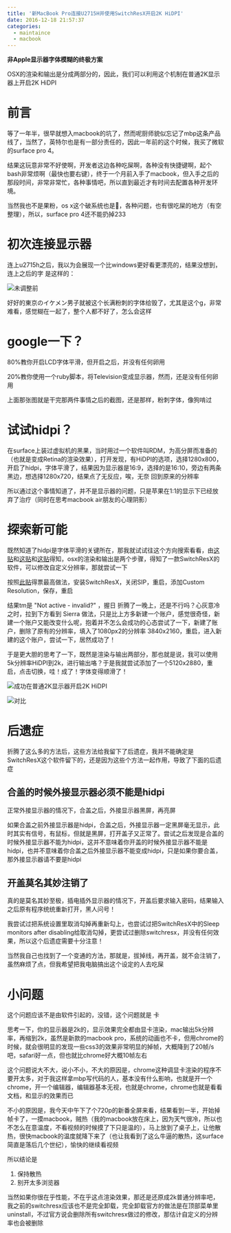 ```yaml
---
title: '新MacBook Pro连接U2715H并使用SwitchResX开启2K HiDPI'
date: 2016-12-18 21:57:37
categories:
  - maintaince
  - macbook
---
```


  **非Apple显示器字体模糊的终极方案**

  OSX的渲染和输出是分成两部分的，因此，我们可以利用这个机制在普通2K显示器上开启2K HiDPI

<!-- more -->

# 前言

等了一年半，很早就想入macbook的坑了，然而呢厨师貌似忘记了mbp这条产品线了，当然了，英特尔也是有一部分责任的，因此一年前的这个时候，我买了微软的surface pro 4。

结果这玩意非常不好使啊，开发者这边各种吃屎啊，各种没有快捷键啊，起个bash非常烦啊（最快也要右键），终于一个月前入手了macbook，但入手之后的那段时间，非常非常忙，各种事情吧，所以直到最近才有时间去配置各种开发环境。

当然我也不是果粉，os x这个破系统也是💊，各种问题，也有很吃屎的地方（有空整理），所以，surface pro 4还不能扔掉233

# 初次连接显示器

连上u2715h之后，我以为会展现一个比windows更好看更漂亮的，结果没想到，连上之后的字 是这样的：

![未调整前](https://ooo.0o0.ooo/2016/12/18/58569bffcf83b.png)

好好的東京のイケメン男子就被这个长满粉刺的字体给毁了，尤其是这个g，非常难看，感觉糊在一起了，整个人都不好了，怎么会这样

# google一下？

80%教你开启LCD字体平滑，但开启之后，并没有任何卵用

20%教你使用一个ruby脚本，将Television变成显示器，然而，还是没有任何卵用

上面那张图就是干完那两件事情之后的截图，还是那样，粉刺字体，像狗啃过

# 试试hidpi？

在surface上装过虚拟机的黑果，当时用过一个软件叫RDM，为高分屏而准备的（也就是变成Retina的渲染效果），打开发现，有HiDPI的选项，选择1280x800，开启了hidpi，字体平滑了，结果因为显示器是16:9，选择的是16:10，旁边有两条黑边，想选择1280x720，结果点了无反应，唉，无奈 回到原来的分辨率

所以通过这个事情知道了，并不是显示器的问题，只是苹果在1:1的显示下已经放弃了治疗（同时在思考macbook air朋友的心理阴影）

# 探索新可能

既然知道了hidpi是字体平滑的关键所在，那我就试试往这个方向搜索看看，由[这贴](https://www.v2ex.com/t/277921)和[这贴](https://www.v2ex.com/t/307893)和[这贴](https://www.zhihu.com/question/27610849)得知，osx的渲染和输出是两个步骤，得知了一款SwitchResX的软件，可以修改自定义分辨率，那就尝试一下

按照[此贴](https://www.zhihu.com/question/35300978)得票最高做法，安装SwitchResX，关闭SIP，重启，添加Custom Resolution，保存，重启

结果tm是 "Not active - invalid?" ，握日 折腾了一晚上，还是不行吗？心灰意冷之时，拉到下方看到 Sierra 做法，只是比上方多新建一个账户，感觉很奇怪，新建一个账户又能改变什么呢，抱着并不怎么会成功的心态尝试了一下，新建了账户，删除了原有的分辨率，填入了1080px2的分辨率 3840x2160，重启，进入新建的这个账户，尝试一下，居然成功了！

于是更大胆的思考了一下，既然是渲染与输出两部分，那也就是说，我可以使用5k分辨率HiDPI到2k，进行输出咯？于是我就尝试添加了一个5120x2880，重启，点击切换，哇！成了！字体变得顺滑了！

![成功在普通2K显示器开启2K HiDPI](https://ooo.0o0.ooo/2016/12/18/5856a391cadba.png)

![对比](https://ooo.0o0.ooo/2016/12/18/5856a5badb5b3.png)


# 后遗症

折腾了这么多的方法后，这些方法给我留下了后遗症，我并不能确定是SwitchResX这个软件留下的，还是因为这些个方法一起作用，导致了下面的后遗症

## 合盖的时候外接显示器必须不能是hidpi  

正常外接显示器的情况下，合盖之后，外接显示器黑屏，再亮屏

如果合盖之前外接显示器是hidpi，合盖之后，外接显示器一定黑屏毫无显示，此时其实有信号，有鼠标，但就是黑屏，打开盖子又正常了。尝试之后发现是合盖的时候外接显示器不能为hidpi，这并不意味着你开盖的时候外接显示器不能是hidpi，也并不意味着你合盖之后外接显示器不能变成hidpi，只是如果你要合盖，那外接显示器请不要是hidpi

## **开盖莫名其妙注销了**

真的是莫名其妙至极，插电插外显示器的情况下，开盖后要求输入密码，结果输入之后原有程序统统重新打开，黑人问号！

我尝试过把系统设置里取消勾掉再重新勾上，也尝试过把SwitchResX中的Sleep monitors after disabling给取消勾掉，更尝试过删除switchresx，并没有任何效果，所以这个后遗症需要十分注意！

当然我自己也找到了一个变通的方法，那就是，拔掉线，再开盖，就不会注销了，虽然麻烦了点，但我希望把我电脑搞出这个设定的人去吃屎

# 小问题

这个问题应该不是由软件引起的，没错，这个问题就是 卡

思考一下，你的显示器是2k的，显示效果完全都由显卡渲染，mac输出5k分辨率，再缩到2k，虽然是新款的macbook pro，系统的动画也不卡，但用chrome的时候，就会很明显的发现一些css3的效果非常明显的掉帧，大概降到了20帧/s吧，safari好一点，但也就比chrome好大概10帧左右

这个问题说大不大，说小不小，不大的原因是，chrome这种调显卡渲染的程序不要开太多，对于我这样拿mbp写代码的人，基本没有什么影响，也就是开一个chrome，开一个编辑器，编辑器基本无视，也就是chrome，chrome也就是看看文档，和显示的效果而已

不小的原因是，我今天中午下了个720p的新番全屏来看，结果看到一半，开始掉帧卡了，一摸macbook，贼热（我的macbook放在床上，因为天气很冷，所以也不怎么在意温度，不看视频的时候摸了下只是温的），马上放到了桌子上，让他散热，很快macbook的温度就降下来了（也让我看到了这么牛逼的散热，这surface简直是落后几个世纪），愉快的继续看视频

所以结论是
1. 保持散热
2. 别开太多浏览器

当然如果你很在乎性能，不在乎这点渲染效果，那还是还原成2k普通分辨率吧，我之前的switchresx应该也不是完全卸载，完全卸载官方的做法是在顶部菜单里uninstall，不过官方说会删除所有switchresx做过的修改，那估计自定义的分辨率也会被删除









